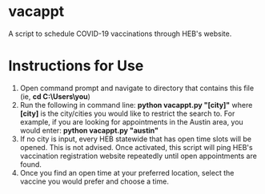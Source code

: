 # vacappt
A script to schedule COVID-19 vaccinations through HEB's website.

# Instructions for Use
 1. Open command prompt and navigate to directory that contains this file (ie, __cd C:\Users\you__)
 2. Run the following in command line: __python vacappt.py "[city]"__ 
where __[city]__ is the city/cities you would like to restrict the search to. For example, if you are looking for appointments in the Austin area, you would enter:
        __python vacappt.py "austin"__
 3. If no city is input, every HEB statewide that has open time slots will be opened. This is not advised. Once activated, this script will ping HEB's vaccination registration website repeatedly until open appointments are found. 
 4. Once you find an open time at your preferred location, select the vaccine you would prefer and choose a time.

